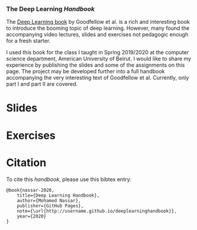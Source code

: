 ### The Deep Learning _Handbook_ 

The [Deep Learning book](https://www.deeplearningbook.org/) by Goodfellow et al. is a rich and interesting book to introduce the booming topic of deep learning. However, many found the accompanying video lectures, slides and exercises not pedagogic enough for a fresh starter. 

I used this book for the class I taught in Spring 2019/2020 at the computer science department, American University of Beirut. 
I would like to share my experience by publishing the slides and some of the assignments on this page. The project may be developed further into a full handbook accompanying the very interesting text of Goodfellow et al. 
Currently, only part I and part II are covered. 

# Slides 

# Exercises 

# Citation 
To cite this _handbook_, please use this bibtex entry:
```
@book{nassar-2020,
    title={Deep Learning Handbook},
    author={Mohamed Nassar},
    publisher={GitHub Pages},
    note={\url{http://username.github.io/deeplearninghandbook}},
    year={2020}
}
```
